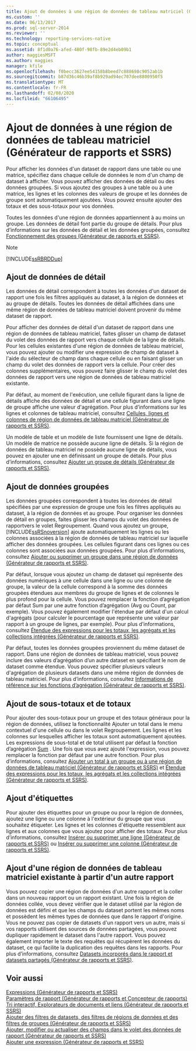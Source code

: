 ```yaml
---
title: Ajout de données à une région de données de tableau matriciel (Générateur de rapports et SSRS) | Microsoft Docs
ms.custom: ''
ms.date: 06/13/2017
ms.prod: sql-server-2014
ms.reviewer: ''
ms.technology: reporting-services-native
ms.topic: conceptual
ms.assetid: 8f1d0a76-afed-480f-98fb-89e2d4eb09b1
author: maggiesMSFT
ms.author: maggies
manager: kfile
ms.openlocfilehash: f0becc3627ee54158b8beed7c888698c9052ab1b
ms.sourcegitcommit: b87d36c46b39af8b929ad94ec707dee8800950f5
ms.translationtype: MT
ms.contentlocale: fr-FR
ms.lasthandoff: 02/08/2020
ms.locfileid: "66106495"
---
```

# <a name="adding-data-to-a-tablix-data-region-report-builder-and-ssrs"></a>Ajout de données à une région de données de tableau matriciel (Générateur de rapports et SSRS)
  Pour afficher les données d'un dataset de rapport dans une table ou une matrice, spécifiez dans chaque cellule de données le nom d'un champ de dataset à afficher. Vous pouvez afficher des données de détail ou des données groupées. Si vous ajoutez des groupes à une table ou à une matrice, les lignes et les colonnes des valeurs de groupe et les données de groupe sont automatiquement ajoutées. Vous pouvez ensuite ajouter des totaux et des sous-totaux pour vos données.  
  
 Toutes les données d'une région de données appartiennent à au moins un groupe. Les données de détail font partie du groupe de détails. Pour plus d’informations sur les données de détail et les données groupées, consultez [Fonctionnement des groupes &#40;Générateur de rapports et SSRS&#41;](understanding-groups-report-builder-and-ssrs.md).  
  
> [!NOTE]  
>  [!INCLUDE[ssRBRDDup](../../includes/ssrbrddup-md.md)]  
  
## <a name="adding-detail-data"></a>Ajout de données de détail  
 Les données de détail correspondent à toutes les données d'un dataset de rapport une fois les filtres appliqués au dataset, à la région de données et au groupe de détails. Toutes les données de détail affichées dans une même région de données de tableau matriciel doivent provenir du même dataset de rapport.  
  
 Pour afficher des données de détail d'un dataset de rapport dans une région de données de tableau matriciel, faites glisser un champ de dataset du volet des données de rapport vers chaque cellule de la ligne de détails. Pour les cellules existantes d'une région de données de tableau matriciel, vous pouvez ajouter ou modifier une expression de champ de dataset à l'aide du sélecteur de champ dans chaque cellule ou en faisant glisser un champ du volet des données de rapport vers la cellule. Pour créer des colonnes supplémentaires, vous pouvez faire glisser le champ du volet des données de rapport vers une région de données de tableau matriciel existante.  
  
 Par défaut, au moment de l'exécution, une cellule figurant dans la ligne de détails affiche des données de détail et une cellule figurant dans une ligne de groupe affiche une valeur d'agrégation. Pour plus d’informations sur les lignes et colonnes de tableau matriciel, consultez [Cellules, lignes et colonnes de région de données de tableau matriciel &#40;Générateur de rapports et SSRS&#41;](tablix-data-region-cells-rows-and-columns-report-builder-and-ssrs.md).  
  
 Un modèle de table et un modèle de liste fournissent une ligne de détails. Un modèle de matrice ne possède aucune ligne de détails. Si la région de données de tableau matriciel ne possède aucune ligne de détails, vous pouvez en ajouter une en définissant un groupe de détails. Pour plus d’informations, consultez [Ajouter un groupe de détails &#40;Générateur de rapports et SSRS&#41;](add-a-details-group-report-builder-and-ssrs.md).  
  
## <a name="adding-grouped-data"></a>Ajout de données groupées  
 Les données groupées correspondent à toutes les données de détail spécifiées par une expression de groupe une fois les filtres appliqués au dataset, à la région de données et au groupe. Pour organiser les données de détail en groupes, faites glisser les champs du volet des données de rapportvers le volet Regroupement. Quand vous ajoutez un groupe, [!INCLUDE[ssRSnoversion](../../includes/ssrsnoversion-md.md)] ajoute automatiquement les lignes ou les colonnes associées à la région de données de tableau matriciel sur laquelle afficher des données groupées. Les cellules figurant dans ces lignes ou ces colonnes sont associées aux données groupées. Pour plus d’informations, consultez [Ajouter ou supprimer un groupe dans une région de données &#40;Générateur de rapports et SSRS&#41;](add-or-delete-a-group-in-a-data-region-report-builder-and-ssrs.md).  
  
 Par défaut, lorsque vous ajoutez un champ de dataset qui représente des données numériques à une cellule dans une ligne ou une colonne de groupe, la valeur de la cellule correspond à la somme des données groupées étendues aux membres du groupe de lignes et de colonnes le plus profond pour la cellule. Vous pouvez remplacer la fonction d’agrégation par défaut Sum par une autre fonction d’agrégation (Avg ou Count, par exemple). Vous pouvez également modifier l'étendue par défaut d'un calcul d'agrégats (pour calculer le pourcentage que représente une valeur par rapport à un groupe de lignes, par exemple). Pour plus d’informations, consultez [Étendue des expressions pour les totaux, les agrégats et les collections intégrées &#40;Générateur de rapports et SSRS&#41;](expression-scope-for-totals-aggregates-and-built-in-collections.md).  
  
 Par défaut, toutes les données groupées proviennent du même dataset de rapport. Dans une région de données de tableau matriciel, vous pouvez inclure des valeurs d’agrégation d’un autre dataset en spécifiant le nom de dataset comme étendue. Vous pouvez spécifier plusieurs valeurs d'agrégation de plusieurs datasets dans une même région de données de tableau matriciel. Pour plus d’informations, consultez [Informations de référence sur les fonctions d’agrégation &#40;Générateur de rapports et SSRS&#41;](report-builder-functions-aggregate-functions-reference.md).  
  
## <a name="adding-subtotals-and-totals"></a>Ajout de sous-totaux et de totaux  
 Pour ajouter des sous-totaux pour un groupe et des totaux généraux pour la région de données, utilisez la fonctionnalité Ajouter un total dans le menu contextuel d'une cellule ou dans le volet Regroupement. Les lignes et les colonnes sur lesquelles afficher les totaux sont automatiquement ajoutées. Les expressions de sous-total et de total utilisent par défaut la fonction d’agrégation [Sum](report-builder-functions-sum-function.md) . Une fois que vous avez ajouté l'expression, vous pouvez remplacer la fonction par défaut par une autre fonction. Pour plus d’informations, consultez [Ajouter un total à un groupe ou à une région de données de tableau matriciel &#40;Générateur de rapports et SSRS&#41;](add-a-total-to-a-group-or-tablix-data-region-report-builder-and-ssrs.md) et [Étendue des expressions pour les totaux, les agrégats et les collections intégrées &#40;Générateur de rapports et SSRS&#41;](expression-scope-for-totals-aggregates-and-built-in-collections.md).  
  
## <a name="adding-labels"></a>Ajout d'étiquettes  
 Pour ajouter des étiquettes pour un groupe ou pour la région de données, ajoutez une ligne ou une colonne à l'extérieur du groupe que vous souhaitez étiqueter. Les lignes et les colonnes d'étiquette ressemblent aux lignes et aux colonnes que vous ajoutez pour afficher des totaux. Pour plus d’informations, consultez [Insérer ou supprimer une ligne &#40;Générateur de rapports et SSRS&#41;](insert-or-delete-a-row-report-builder-and-ssrs.md) ou [Insérer ou supprimer une colonne &#40;Générateur de rapports et SSRS&#41;](insert-or-delete-a-column-report-builder-and-ssrs.md).  
  
## <a name="adding-an-existing-tablix-data-region-from-another-report"></a>Ajout d'une région de données de tableau matriciel existante à partir d'un autre rapport  
 Vous pouvez copier une région de données d'un autre rapport et la coller dans un nouveau rapport ou un rapport existant. Une fois la région de données collée, vous devez vérifier que le dataset utilisé par la région de données est défini et que les champs du dataset portent les mêmes noms et possèdent les mêmes types de données que dans le rapport d'origine. Vous ne pouvez pas copier de datasets d'un rapport vers un autre, mais si vos rapports utilisent des sources de données partagées, vous pouvez dupliquer rapidement le dataset dans l'autre rapport. Vous pouvez également importer le texte des requêtes qui récupèrent les données du dataset, ce qui facilite la duplication des requêtes dans les rapports. Pour plus d’informations, consultez [Datasets incorporés dans le rapport et datasets partagés &#40;Générateur de rapports et SSRS&#41;](../report-data/report-embedded-datasets-and-shared-datasets-report-builder-and-ssrs.md).  
  
## <a name="see-also"></a>Voir aussi  
 [Expressions &#40;Générateur de rapports et SSRS&#41;](expressions-report-builder-and-ssrs.md)   
 [Paramètres de rapport &#40;Générateur de rapports et Concepteur de rapports&#41;](report-parameters-report-builder-and-report-designer.md)   
 [Tri interactif, Explorateurs de documents et liens &#40;Générateur de rapports et SSRS&#41;](interactive-sort-document-maps-and-links-report-builder-and-ssrs.md)   
 [Ajouter des filtres de datasets, des filtres de régions de données et des filtres de groupes &#40;Générateur de rapports et SSRS&#41;](add-dataset-filters-data-region-filters-and-group-filters.md)   
 [Ajouter, modifier ou actualiser des champs dans le volet des données de rapport &#40;Générateur de rapports et SSRS&#41;](../report-data/add-edit-refresh-fields-in-the-report-data-pane-report-builder-and-ssrs.md)   
 [Ajouter une expression &#40;Générateur de rapports et SSRS&#41;](add-an-expression-report-builder-and-ssrs.md)  
  
  
